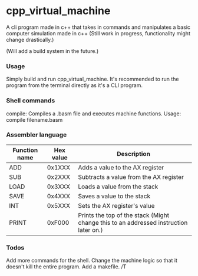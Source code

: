 # cpp_virtual_machine

A cli program made in c++ that takes in commands and manipulates a basic computer simulation made in c++ (Still work in progress, functionality might change drastically.)

(Will add a build system in the future.)

### Usage

Simply build and run cpp_virtual_machine.
It's recommended to run the program from the terminal directly as it's a CLI program.

### Shell commands

compile: Compiles a .basm file and executes machine functions.
  Usage: compile filename.basm

### Assembler language

| Function name | Hex value | Description                                                                           |
|---------------|-----------|---------------------------------------------------------------------------------------|
| ADD           | 0x1XXX    | Adds a value to the AX register                                                       |
| SUB           | 0x2XXX    | Subtracts a value from the AX register                                                |
| LOAD          | 0x3XXX    | Loads a value from the stack                                                          |
| SAVE          | 0x4XXX    | Saves a value to the stack                                                            |
| INT           | 0x5XXX    | Sets the AX register's value                                                          |
| PRINT         | 0xF000    | Prints the top of the stack (Might change this to an addressed instruction later on.) |

### Todos

Add more commands for the shell.
Change the machine logic so that it doesn't kill the entire program.
Add a makefile.
/T
